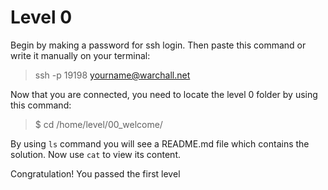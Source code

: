# Level 0
Begin by making a password for ssh login.
Then paste this command or write it manually on your terminal:
> ssh -p 19198 yourname@warchall.net

Now that you are connected, you need to locate the level 0 folder by using this command:
> $ cd /home/level/00_welcome/

By using `ls` command you will see a README.md file which contains the solution.
Now use `cat` to view its content.

Congratulation! You passed the first level
